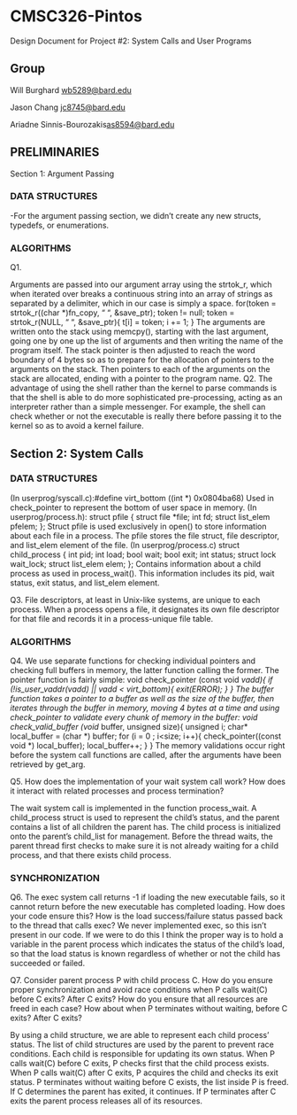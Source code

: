 # CMSC326-Pintos
Design Document for Project #2: System Calls and User Programs

## Group

Will Burghard <wb5289@bard.edu>

Jason Chang <jc8745@bard.edu>

Ariadne Sinnis-Bourozakis<as8594@bard.edu>

## PRELIMINARIES

Section 1: Argument Passing

### DATA STRUCTURES 

-For the argument passing section, we didn’t create any new structs, typedefs, or enumerations.

### ALGORITHMS 

Q1. 

Arguments are passed into our argument array using the strtok_r, which when iterated over breaks a continuous string into an array of strings as separated by a delimiter, which in our case is simply a space.
for(token = strtok_r((char *)fn_copy, “ “, &save_ptr); token != null; token = strtok_r(NULL, “ “, &save_ptr){
t[i] = token;
i += 1;
}
The arguments are written onto the stack using memcpy(), starting with the last argument, going one by one up the list of arguments and then writing the name of the program itself. 
The stack pointer is then adjusted to reach the word boundary of 4 bytes so as to prepare for the allocation of pointers to the arguments on the stack. Then pointers to each of the arguments on the stack are allocated, ending with a pointer to the program name.
Q2. The advantage of using the shell rather than the kernel to parse commands is that the shell is able to do more sophisticated pre-processing, acting as an interpreter rather than a simple messenger. For example, the shell can check whether or not the executable is really there before passing it to the kernel so as to avoid a kernel failure.

## Section 2: System Calls

### DATA STRUCTURES 

(In userprog/syscall.c):#define virt_bottom ((int *) 0x0804ba68)
Used in check_pointer to represent the bottom of user space in memory.
(In userprog/process.h): struct pfile {
                          struct file *file;
                          int fd;
                          struct list_elem pfelem;
                          };
Struct pfile is used exclusively in open() to store information about each file in a process. The pfile stores the file struct, file descriptor, and list_elem element of the file.
(In userprog/process.c) struct child_process {
  				int pid;
                        int load; 
  				bool wait;
  				bool exit;
  				int status;
		            struct lock wait_lock; 
  				struct list_elem elem;
};
Contains information about a child process as used in process_wait(). This information includes its pid, wait status, exit status, and list_elem element.

Q3. File descriptors, at least in Unix-like systems, are unique to each process. When a process opens a file, it designates its own file descriptor for that file and records it in a process-unique file table.

### ALGORITHMS 

Q4. We use separate functions for checking individual pointers and checking full buffers in memory, the latter function calling the former. The pointer function is fairly simple:
void check_pointer (const void *vadd){
    if (!is_user_vaddr(vadd) || vadd < virt_bottom){
   	 exit(ERROR);
    }
}
The buffer function takes a pointer to a buffer as well as the size of the buffer, then iterates through the buffer in memory, moving 4 bytes at a time and using check_pointer to validate every chunk of memory in the buffer:
void check_valid_buffer (void* buffer, unsigned size){
    unsigned i;
    char* local_buffer = (char *) buffer;
    for (i = 0 ; i<size; i++){
   	 check_pointer((const void *) local_buffer);
   	 local_buffer++;
    }
}
The memory validations occur right before the system call functions are called, after the arguments have been retrieved by get_arg.

Q5. How does the implementation of your wait system call work?  How does it interact with related processes and process termination?

The wait system call is implemented in the function process_wait. A child_process struct is used to represent the child’s status, and the parent contains a list of all children the parent has. The child process is initialized onto the parent’s child_list for management. Before the thread waits, the parent thread first checks to make sure it is not already waiting for a child process, and that there exists child process.

### SYNCHRONIZATION 

Q6. The exec system call returns -1 if loading the new executable
fails, so it cannot return before the new executable has completed loading.  How does your code ensure this?  How is the load success/failure status passed back to the thread that calls exec?
We never implemented exec, so this isn’t present in our code. If we were to do this I think the proper way is to hold a variable in the parent process which indicates the status of the child’s load, so that the load status is known regardless of whether or not the child has succeeded or failed.

Q7. Consider parent process P with child process C.  How do you  ensure proper synchronization and avoid race conditions when P calls wait(C) before C exits?  After C exits?  How do you ensure that all resources are freed in each case?  How about when P terminates without waiting, before C exits?  After C exits?

By using a child structure, we are able to represent each child process’ status. The list of child structures are used by the parent to prevent race conditions. Each child is responsible for updating its own status.
When P calls wait(C) before C exits, P checks first that the child process exists. 
When P calls wait(C) after C exits, P acquires the child and checks its exit status.
P terminates without waiting before C exists, the list inside P is freed. If C determines the parent has exited, it continues.
If P terminates after C exits the parent process releases all of its resources.




